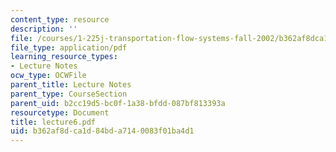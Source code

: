 ```yaml
---
content_type: resource
description: ''
file: /courses/1-225j-transportation-flow-systems-fall-2002/b362af8dca1d84bda7140083f01ba4d1_lecture6.pdf
file_type: application/pdf
learning_resource_types:
- Lecture Notes
ocw_type: OCWFile
parent_title: Lecture Notes
parent_type: CourseSection
parent_uid: b2cc19d5-bc0f-1a38-bfdd-087bf813393a
resourcetype: Document
title: lecture6.pdf
uid: b362af8d-ca1d-84bd-a714-0083f01ba4d1
---
```

